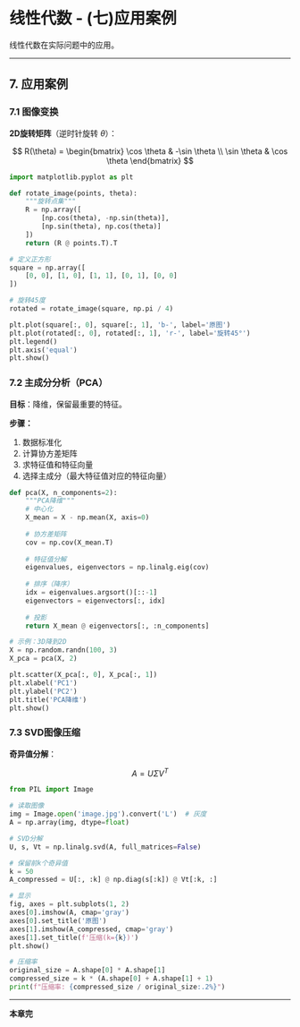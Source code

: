 # 线性代数 - (七)应用案例

线性代数在实际问题中的应用。

---

## 7. 应用案例

### 7.1 图像变换

**2D旋转矩阵**（逆时针旋转 $\theta$）：

$$
R(\theta) = \begin{bmatrix}
\cos \theta & -\sin \theta \\
\sin \theta & \cos \theta
\end{bmatrix}
$$

```python
import matplotlib.pyplot as plt

def rotate_image(points, theta):
    """旋转点集"""
    R = np.array([
        [np.cos(theta), -np.sin(theta)],
        [np.sin(theta), np.cos(theta)]
    ])
    return (R @ points.T).T

# 定义正方形
square = np.array([
    [0, 0], [1, 0], [1, 1], [0, 1], [0, 0]
])

# 旋转45度
rotated = rotate_image(square, np.pi / 4)

plt.plot(square[:, 0], square[:, 1], 'b-', label='原图')
plt.plot(rotated[:, 0], rotated[:, 1], 'r-', label='旋转45°')
plt.legend()
plt.axis('equal')
plt.show()
```

### 7.2 主成分分析（PCA）

**目标**：降维，保留最重要的特征。

**步骤：**
1. 数据标准化
2. 计算协方差矩阵
3. 求特征值和特征向量
4. 选择主成分（最大特征值对应的特征向量）

```python
def pca(X, n_components=2):
    """PCA降维"""
    # 中心化
    X_mean = X - np.mean(X, axis=0)
    
    # 协方差矩阵
    cov = np.cov(X_mean.T)
    
    # 特征值分解
    eigenvalues, eigenvectors = np.linalg.eig(cov)
    
    # 排序（降序）
    idx = eigenvalues.argsort()[::-1]
    eigenvectors = eigenvectors[:, idx]
    
    # 投影
    return X_mean @ eigenvectors[:, :n_components]

# 示例：3D降到2D
X = np.random.randn(100, 3)
X_pca = pca(X, 2)

plt.scatter(X_pca[:, 0], X_pca[:, 1])
plt.xlabel('PC1')
plt.ylabel('PC2')
plt.title('PCA降维')
plt.show()
```

### 7.3 SVD图像压缩

**奇异值分解**：

$$
A = U \Sigma V^T
$$

```python
from PIL import Image

# 读取图像
img = Image.open('image.jpg').convert('L')  # 灰度
A = np.array(img, dtype=float)

# SVD分解
U, s, Vt = np.linalg.svd(A, full_matrices=False)

# 保留前k个奇异值
k = 50
A_compressed = U[:, :k] @ np.diag(s[:k]) @ Vt[:k, :]

# 显示
fig, axes = plt.subplots(1, 2)
axes[0].imshow(A, cmap='gray')
axes[0].set_title('原图')
axes[1].imshow(A_compressed, cmap='gray')
axes[1].set_title(f'压缩(k={k})')
plt.show()

# 压缩率
original_size = A.shape[0] * A.shape[1]
compressed_size = k * (A.shape[0] + A.shape[1] + 1)
print(f"压缩率: {compressed_size / original_size:.2%}")
```

---

**本章完**
